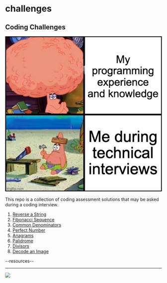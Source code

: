 # challenges

<style>@import url("//readme.codeadam.ca/readme.css");</style>

## Coding Challenges

![Technical Interview](images/technical-interview.png)

This repo is a collection of coding assessment solutions that may be asked during a coding interview.

1. [Reverse a String](/reverse)
2. [Fibonacci Sequence](/fibonacci)
3. [Common Denominators](/common-denominators)
4. [Perfect Number](/perfect)
5. [Anagrams](/anagram)
6. [Palidrome](/palidrome)
7. [Divisors](/divisors)
8. [Decode an Image](/decode-an-image)

<!--
20. Decoding a Secret Message (2025)
    
Create a function that decodes a secret message from link such as:


https://docs.google.com/document/d/e/2PACX-1vRMx5YQlZNa3ra8dYYxmv-QIQ3YJe8tbI3kqcuC7lQiZm-CSEznKfN_HYNSpoXcZIV3Y_O3YoUB1ecq/pub

https://prepinsta.com/interview-preparation/technical-interview-questions/most-asked-coding-questions-in-placements/
-->

<div class="components" id="resources">--resources--</div>
<script src="https://cdn.codeadam.ca/components@1.0.0/components.js"></script>

---

<a href="https://codeadam.ca">
<img src="https://cdn.codeadam.ca/images@1.0.0/codeadam-logo-coloured-horizontal.png" width="100">
</a>
